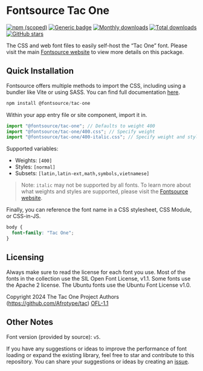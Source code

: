 # Fontsource Tac One

[![npm (scoped)](https://img.shields.io/npm/v/@fontsource/tac-one?color=brightgreen)](https://www.npmjs.com/package/@fontsource/tac-one) [![Generic badge](https://img.shields.io/badge/fontsource-passing-brightgreen)](https://github.com/fontsource/fontsource) [![Monthly downloads](https://badgen.net/npm/dm/@fontsource/tac-one)](https://github.com/fontsource/fontsource) [![Total downloads](https://badgen.net/npm/dt/@fontsource/tac-one)](https://github.com/fontsource/fontsource) [![GitHub stars](https://img.shields.io/github/stars/fontsource/fontsource.svg?style=social&label=Star)](https://github.com/fontsource/fontsource/stargazers)

The CSS and web font files to easily self-host the “Tac One” font. Please visit the main [Fontsource website](https://fontsource.org/fonts/tac-one) to view more details on this package.

## Quick Installation

Fontsource offers multiple methods to import the CSS, including using a bundler like Vite or using SASS. You can find full documentation [here](https://fontsource.org/docs/getting-started/introduction).

```javascript
npm install @fontsource/tac-one
```

Within your app entry file or site component, import it in.

```javascript
import "@fontsource/tac-one"; // Defaults to weight 400
import "@fontsource/tac-one/400.css"; // Specify weight
import "@fontsource/tac-one/400-italic.css"; // Specify weight and style
```

Supported variables:
- Weights: `[400]`
- Styles: `[normal]`
- Subsets: `[latin,latin-ext,math,symbols,vietnamese]`

> Note: `italic` may not be supported by all fonts. To learn more about what weights and styles are supported, please visit the [Fontsource website](https://fontsource.org/fonts/tac-one).

Finally, you can reference the font name in a CSS stylesheet, CSS Module, or CSS-in-JS.

```css
body {
  font-family: "Tac One";
}
```

## Licensing
Always make sure to read the license for each font you use. Most of the fonts in the collection use the SIL Open Font License, v1.1. Some fonts use the Apache 2 license. The Ubuntu fonts use the Ubuntu Font License v1.0.

Copyright 2024 The Tac One Project Authors (https://github.com/Afrotype/tac)
[OFL-1.1](https://openfontlicense.org)

## Other Notes
Font version (provided by source): `v5`.

If you have any suggestions or ideas to improve the performance of font loading or expand the existing library, feel free to star and contribute to this repository. You can share your suggestions or ideas by creating an [issue](https://github.com/fontsource/fontsource/issues).